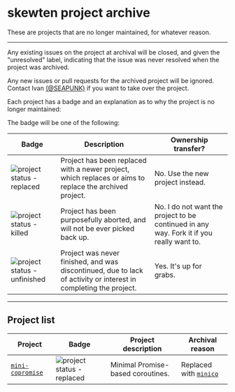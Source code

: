 skewten project archive
===

These are projects that are no longer maintained, for whatever reason.

---

Any existing issues on the project at archival will be closed, and given the
"unresolved" label, indicating that the issue was never resolved when the
project was archived.

Any new issues or pull requests for the archived project will be ignored.
Contact Ivan [(@SEAPUNK)](https://github.com/SEAPUNK) if you want to take
over the project.

Each project has a badge and an explanation as to why the project is no longer
maintained:

The badge will be one of the following:

| Badge       | Description | Ownership transfer? |
| ----------- | ----------- | ------------------- |
| ![project status - replaced](https://img.shields.io/badge/project%20status-replaced-a260e5.svg?style=flat-square) | Project has been replaced with a newer project, which replaces or aims to replace the archived project. | No. Use the new project instead. |
| ![project status - killed](https://img.shields.io/badge/project%20status-killed-e57660.svg?style=flat-square) | Project has been purposefully aborted, and will not be ever picked back up. | No. I do not want the project to be continued in any way. Fork it if you really want to. |
| ![project status - unfinished](https://img.shields.io/badge/project%20status-unfinished-72e560.svg?style=flat-square) | Project was never finished, and was discontinued, due to lack of activity or interest in completing the project. | Yes. It's up for grabs. |

---

Project list
---

| Project | Badge | Project description | Archival reason |
| ------- | ----- | ------------------- | --------------- |
| [`mini-copromise`](https://github.com/skewten-archive/mini-copromise) | ![project status - replaced](https://img.shields.io/badge/project%20status-replaced-a260e5.svg?style=flat-square) | Minimal Promise-based coroutines. | Replaced with [`minico`](https://github.com/SEAPUNK/minico) |
